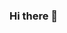 ### Hi there 👋

<!--
**AndreaBorjas/AndreaBorjas ✨ .

En el presente documento procedí a descargar desde la cuenta de github del profesor "rsanlazaro" siguiendo la ruta de la carpeta flutter-roll_dice/assets/images, 
donde determiné un color Morado para el fondo de los dados, utilicé 6 imagenes de los dados,  así como seleccioné un color turquesa en el texto del botón. 
Es importante mencionar que me pareció relevante esta actividad ya que pude navegar en los códigos y cambiar partes esenciales del código generando nuevas versiones.
De igual manera logré comprender el código, identificar el uso de los botones, imprimiendo las 6 imágenes de forma aleatoria, aleatorizando al utlizar el botón. 
